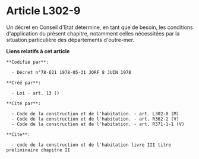 # Article L302-9

Un décret en Conseil d'Etat détermine, en tant que de besoin, les conditions d'application du présent chapitre, notamment
celles nécessitées par la situation particulière des départements d'outre-mer.

**Liens relatifs à cet article**

	**Codifié par**:

	  - Décret n°78-621 1978-05-31 JORF 8 JUIN 1978

	**Créé par**:

	  - Loi - art. 13 ()

	**Cité par**:

	  - Code de la construction et de l'habitation. - art. L302-8 (M)
	  - Code de la construction et de l'habitation. - art. R362-2 (V)
	  - Code de la construction et de l'habitation. - art. R371-1-1 (V)

	**Cite**:

	  - code de la construction et de l'habitation livre III titre préliminaire chapitre II
